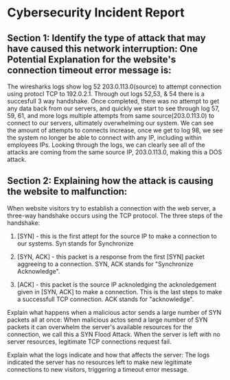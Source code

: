 # Cybersecurity Incident Report


## Section 1: Identify the type of attack that may have caused this network interruption: One Potential Explanation for the website's connection timeout error message is:

The wiresharks logs show  log 52 203.0.113.0(source) to attempt connection using protocl TCP to 192.0.2.1. Through out logs 52,53, & 54 there is a succesfull 3 way handshake. Once completed, there was no attempt to get any data back from our servers, and quickly we start to see through log 57, 59, 61, and more logs multiple attempts from same source(203.0.113.0) to connect to our servers, ultimately overwhelming our system. We can see the amount of attempts to connects increase, once we get to log 98, we see the system no longer be able to connect with any IP, including within employees IPs. Looking through the logs, we can clearly see all of the attacks are coming from the same source IP, 203.0.113.0, making this a DOS attack. 


## Section 2: Explaining how the attack is causing the website to malfunction:
When website visitors try to establish a connection with the web server, a three-way handshake occurs using the TCP protocol. The three steps of the handshake:

1. [SYN] - this is the first attept for the source IP to make a connection to our systems. Syn stands for Synchronize

2. [SYN, ACK] - this packet is a response from the first [SYN] packet aggreeing to a connection. SYN, ACK stands for "Synchronize Acknowledge".

3. [ACK] - this packet is the source IP acknoledging the acknoledgement given in [SYN, ACK] to make a connection. This is the last steps to make a successfull TCP connection. ACK stands for "acknowledge".

Explain what happens when a malicious actor sends a large number of SYN packets all at once:
When malicious actos send a large number of SYN packets it can overwhelm the server's available resources for the connection, we call this a SYN Flood Attack. When the server is left with no server resources, legitimate TCP connections request fail. 

Explain what the logs indicate and how that affects the server:
The logs indicated the server has no resources left to make new legitimate connections to new visitors, triggering a timeout error message.
